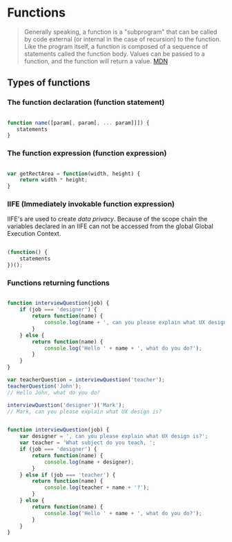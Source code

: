 # Functions

>Generally speaking, a function is a "subprogram" that can be called by code external (or internal in the case of recursion) to the function. Like the program itself, a function is composed of a sequence of statements called the function body. Values can be passed to a function, and the function will return a value. [MDN](https://developer.mozilla.org/en-US/docs/Web/JavaScript/Reference/Functions)

## Types of functions

### The function declaration (function statement)

```js

function name([param[, param[, ... param]]]) {
   statements
}
```

### The function expression (function expression)

```js

var getRectArea = function(width, height) {
    return width * height;
}
```

### IIFE (Immediately invokable function expression)

IIFE's are used to create *data privacy*. Because of the scope chain the variables declared in an IIFE can not be accessed from the global Global Execution Context.

```js

(function() {
    statements
})();
```

### Functions returning functions

```js

function interviewQuestion(job) {
    if (job === 'designer') {
        return function(name) {
            console.log(name + ', can you please explain what UX design is?');
        }
    } else {
        return function(name) {
            console.log('Hello ' + name + ', what do you do?');
        }
    }
}

var teacherQuestion = interviewQuestion('teacher');
teacherQuestion('John');
// Hello John, what do you do?

interviewQuestion('designer')('Mark');
// Mark, can you please explain what UX design is?
```

```js

function interviewQuestion(job) {
    var designer = ', can you please explain what UX design is?';
    var teacher = 'What subject do you teach, ';
    if (job === 'designer') {
        return function(name) {
            console.log(name + designer);
        }
    } else if (job === 'teacher') {
        return function(name) {
            console.log(teacher + name + '?');
        }
    } else {
        return function(name) {
            console.log('Hello ' + name + ', what do you do?');
        }
    }
}
```